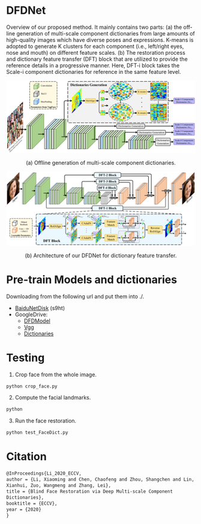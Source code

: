 # DFDNet
Overview of our proposed method. It mainly contains two parts: (a) the off-line generation of multi-scale component dictionaries from large amounts of high-quality images which have diverse poses and expressions. K-means is adopted to generate K clusters for each component (i.e., left/right eyes, nose and mouth) on different feature scales. (b) The restoration process and dictionary feature transfer (DFT) block that are utilized to provide the reference details in a progressive manner. Here, DFT-i block takes the Scale-i component dictionaries for reference in the same feature level.
    
    

<img src="./Imgs/pipeline_a.png">
<p align="center">(a) Offline generation of multi-scale component dictionaries.</p>
<img src="./Imgs/pipeline_b.png">
<p align="center">(b) Architecture of our DFDNet for dictionary feature transfer.</p>


# Pre-train Models and dictionaries
Downloading from the following url and put them into ./.
- [BaiduNetDisk](https://pan.baidu.com/s/1K4fzjPiezVSMl5NjHoJCGQ) (s9ht)
- GoogleDrive: 
    - [DFDModel](https://drive.google.com/drive/folders/1778nIPPuFaUqiF-02APxhPvURRetN9r2?usp=sharing) 
    - [Vgg](https://drive.google.com/drive/folders/1778nIPPuFaUqiF-02APxhPvURRetN9r2?usp=sharing) 
    - [Dictionaries](https://drive.google.com/drive/folders/1iwQjHx23O1HVWJ0rtwos8OVZ3mIeCe8r?usp=sharing)


# Testing
1. Crop face from the whole image.
```bash
python crop_face.py
```
2. Compute the facial landmarks.
```bash
python
```
3. Run the face restoration.
```bash
python test_FaceDict.py
```


# Citation

```
@InProceedings{Li_2020_ECCV,
author = {Li, Xiaoming and Chen, Chaofeng and Zhou, Shangchen and Lin, Xianhui, Zuo, Wangmeng and Zhang, Lei},
title = {Blind Face Restoration via Deep Multi-scale Component Dictionaries},
booktitle = {ECCV},
year = {2020}
}
```
